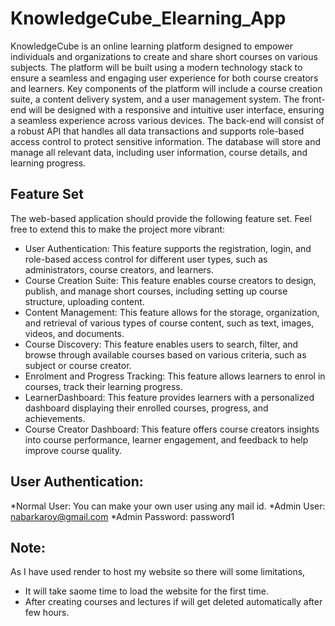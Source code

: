 # KnowledgeCube_Elearning_App
 
 KnowledgeCube is an online learning platform designed to empower individuals and organizations to
 create and share short courses on various subjects. The platform will be built using a modern technology
 stack to ensure a seamless and engaging user experience for both course creators and learners. Key
 components of the platform will include a course creation suite, a content delivery system, and a user
 management system.
 The front-end will be designed with a responsive and intuitive user interface, ensuring a seamless
 experience across various devices. The back-end will consist of a robust API that handles all data
 transactions and supports role-based access control to protect sensitive information. The database will
 store and manage all relevant data, including user information, course details, and learning progress.
 ## Feature Set
 The web-based application should provide the following feature set. Feel free to extend this to make the
 project more vibrant:
 * User Authentication: This feature supports the registration, login, and role-based access control
 for different user types, such as administrators, course creators, and learners.
 * Course Creation Suite: This feature enables course creators to design, publish, and manage short
 courses, including setting up course structure, uploading content.
 * Content Management: This feature allows for the storage, organization, and retrieval of various
 types of course content, such as text, images, videos, and documents.
 * Course Discovery: This feature enables users to search, filter, and browse through available
 courses based on various criteria, such as subject or course creator.
 * Enrolment and Progress Tracking: This feature allows learners to enrol in courses, track their
 learning progress.
 * LearnerDashboard: This feature provides learners with a personalized dashboard displaying their
 enrolled courses, progress, and achievements.
 * Course Creator Dashboard: This feature offers course creators insights into course performance,
 learner engagement, and feedback to help improve course quality.

## User Authentication:
*Normal User: You can make your own user using any mail id.
*Admin User: nabarkaroy@gmail.com
*Admin Password: password1

## Note:
As I have used render to host my website so there will some limitations,
* It will take saome time to load the website for the first time.
* After creating courses and lectures if will get deleted automatically after few hours.
